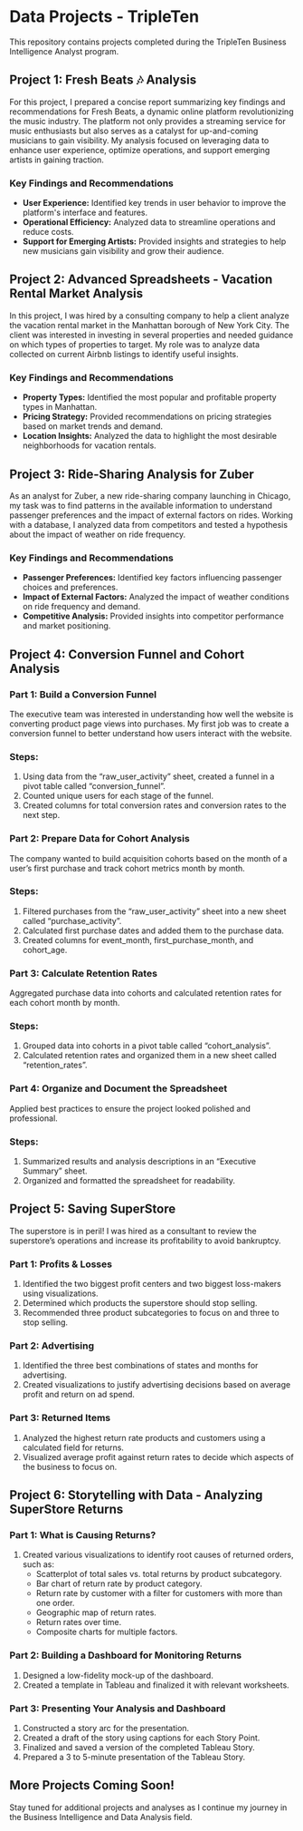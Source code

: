 # Data Projects - TripleTen

This repository contains projects completed during the TripleTen Business Intelligence Analyst program.

## Project 1: Fresh Beats 🎶 Analysis

For this project, I prepared a concise report summarizing key findings and recommendations for Fresh Beats, a dynamic online platform revolutionizing the music industry. The platform not only provides a streaming service for music enthusiasts but also serves as a catalyst for up-and-coming musicians to gain visibility. My analysis focused on leveraging data to enhance user experience, optimize operations, and support emerging artists in gaining traction.

### Key Findings and Recommendations
- **User Experience:** Identified key trends in user behavior to improve the platform's interface and features.
- **Operational Efficiency:** Analyzed data to streamline operations and reduce costs.
- **Support for Emerging Artists:** Provided insights and strategies to help new musicians gain visibility and grow their audience.

## Project 2: Advanced Spreadsheets - Vacation Rental Market Analysis

In this project, I was hired by a consulting company to help a client analyze the vacation rental market in the Manhattan borough of New York City. The client was interested in investing in several properties and needed guidance on which types of properties to target. My role was to analyze data collected on current Airbnb listings to identify useful insights.

### Key Findings and Recommendations
- **Property Types:** Identified the most popular and profitable property types in Manhattan.
- **Pricing Strategy:** Provided recommendations on pricing strategies based on market trends and demand.
- **Location Insights:** Analyzed the data to highlight the most desirable neighborhoods for vacation rentals.

## Project 3: Ride-Sharing Analysis for Zuber

As an analyst for Zuber, a new ride-sharing company launching in Chicago, my task was to find patterns in the available information to understand passenger preferences and the impact of external factors on rides. Working with a database, I analyzed data from competitors and tested a hypothesis about the impact of weather on ride frequency.

### Key Findings and Recommendations
- **Passenger Preferences:** Identified key factors influencing passenger choices and preferences.
- **Impact of External Factors:** Analyzed the impact of weather conditions on ride frequency and demand.
- **Competitive Analysis:** Provided insights into competitor performance and market positioning.

## Project 4: Conversion Funnel and Cohort Analysis

### Part 1: Build a Conversion Funnel

The executive team was interested in understanding how well the website is converting product page views into purchases. My first job was to create a conversion funnel to better understand how users interact with the website.

### Steps:
1. Using data from the “raw_user_activity” sheet, created a funnel in a pivot table called “conversion_funnel”.
2. Counted unique users for each stage of the funnel.
3. Created columns for total conversion rates and conversion rates to the next step.

### Part 2: Prepare Data for Cohort Analysis

The company wanted to build acquisition cohorts based on the month of a user’s first purchase and track cohort metrics month by month.

### Steps:
1. Filtered purchases from the “raw_user_activity” sheet into a new sheet called “purchase_activity”.
2. Calculated first purchase dates and added them to the purchase data.
3. Created columns for event_month, first_purchase_month, and cohort_age.

### Part 3: Calculate Retention Rates

Aggregated purchase data into cohorts and calculated retention rates for each cohort month by month.

### Steps:
1. Grouped data into cohorts in a pivot table called “cohort_analysis”.
2. Calculated retention rates and organized them in a new sheet called “retention_rates”.

### Part 4: Organize and Document the Spreadsheet

Applied best practices to ensure the project looked polished and professional.

### Steps:
1. Summarized results and analysis descriptions in an “Executive Summary” sheet.
2. Organized and formatted the spreadsheet for readability.

## Project 5: Saving SuperStore

The superstore is in peril! I was hired as a consultant to review the superstore’s operations and increase its profitability to avoid bankruptcy.

### Part 1: Profits & Losses

1. Identified the two biggest profit centers and two biggest loss-makers using visualizations.
2. Determined which products the superstore should stop selling.
3. Recommended three product subcategories to focus on and three to stop selling.

### Part 2: Advertising

1. Identified the three best combinations of states and months for advertising.
2. Created visualizations to justify advertising decisions based on average profit and return on ad spend.

### Part 3: Returned Items

1. Analyzed the highest return rate products and customers using a calculated field for returns.
2. Visualized average profit against return rates to decide which aspects of the business to focus on.

## Project 6: Storytelling with Data - Analyzing SuperStore Returns

### Part 1: What is Causing Returns?

1. Created various visualizations to identify root causes of returned orders, such as:
   - Scatterplot of total sales vs. total returns by product subcategory.
   - Bar chart of return rate by product category.
   - Return rate by customer with a filter for customers with more than one order.
   - Geographic map of return rates.
   - Return rates over time.
   - Composite charts for multiple factors.

### Part 2: Building a Dashboard for Monitoring Returns

1. Designed a low-fidelity mock-up of the dashboard.
2. Created a template in Tableau and finalized it with relevant worksheets.

### Part 3: Presenting Your Analysis and Dashboard

1. Constructed a story arc for the presentation.
2. Created a draft of the story using captions for each Story Point.
3. Finalized and saved a version of the completed Tableau Story.
4. Prepared a 3 to 5-minute presentation of the Tableau Story.

## More Projects Coming Soon!

Stay tuned for additional projects and analyses as I continue my journey in the Business Intelligence and Data Analysis field.

